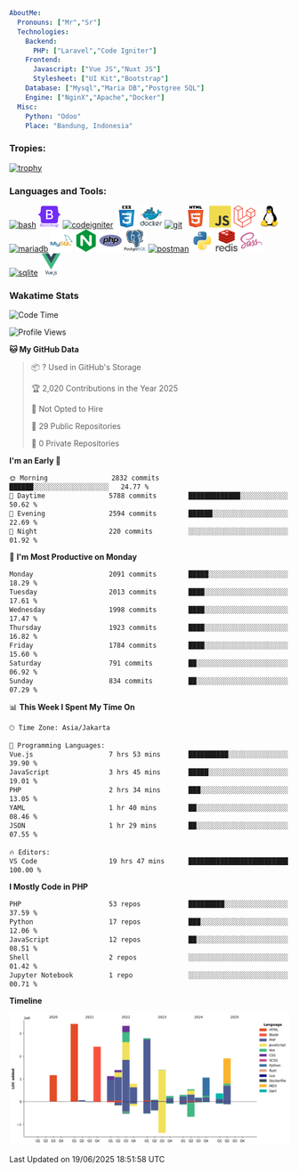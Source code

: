 ```yaml
AboutMe:
  Pronouns: ["Mr","Sr"]
  Technologies:
    Backend:
      PHP: ["Laravel","Code Igniter"]
    Frontend:
      Javascript: ["Vue JS","Nuxt JS"]
      Stylesheet: ["UI Kit","Bootstrap"]
    Database: ["Mysql","Maria DB","Postgree SQL"]
    Engine: ["NginX","Apache","Docker"]
  Misc:
    Python: "Odoo"
    Place: "Bandung, Indonesia"
```
### Tropies:

[![trophy](https://github-profile-trophy.vercel.app/?username=vheins&rank=-C,-B)](https://github.com/vheins)

### Languages and Tools:

[<img src="https://www.vectorlogo.zone/logos/gnu_bash/gnu_bash-icon.svg" alt="bash" width="40" height="40"/>](https://www.gnu.org/software/bash/)
[<img src="https://raw.githubusercontent.com/devicons/devicon/master/icons/bootstrap/bootstrap-plain-wordmark.svg" alt="bootstrap" width="40" height="40"/>](https://getbootstrap.com)
[<img src="https://cdn.worldvectorlogo.com/logos/codeigniter.svg" alt="codeigniter" width="40" height="40"/>](https://codeigniter.com)
[<img src="https://raw.githubusercontent.com/devicons/devicon/master/icons/css3/css3-original-wordmark.svg" alt="css3" width="40" height="40"/>](https://www.w3schools.com/css/)
[<img src="https://raw.githubusercontent.com/devicons/devicon/master/icons/docker/docker-original-wordmark.svg" alt="docker" width="40" height="40"/>](https://www.docker.com/)
[<img src="https://www.vectorlogo.zone/logos/git-scm/git-scm-icon.svg" alt="git" width="40" height="40"/>](https://git-scm.com/)
[<img src="https://raw.githubusercontent.com/devicons/devicon/master/icons/html5/html5-original-wordmark.svg" alt="html5" width="40" height="40"/>](https://www.w3.org/html/)
[<img src="https://raw.githubusercontent.com/devicons/devicon/master/icons/javascript/javascript-original.svg" alt="javascript" width="40" height="40"/>](https://developer.mozilla.org/en-US/docs/Web/JavaScript)
[<img src="https://raw.githubusercontent.com/devicons/devicon/master/icons/laravel/laravel-original.svg" alt="laravel" width="40" height="40"/>](https://laravel.com/)
[<img src="https://raw.githubusercontent.com/devicons/devicon/master/icons/linux/linux-original.svg" alt="linux" width="40" height="40"/>](https://www.linux.org/)
[<img src="https://www.vectorlogo.zone/logos/mariadb/mariadb-icon.svg" alt="mariadb" width="40" height="40"/>](https://mariadb.org/)
[<img src="https://raw.githubusercontent.com/devicons/devicon/master/icons/mysql/mysql-original-wordmark.svg" alt="mysql" width="40" height="40"/>](https://www.mysql.com/)
[<img src="https://raw.githubusercontent.com/devicons/devicon/master/icons/nginx/nginx-original.svg" alt="nginx" width="40" height="40"/>](https://www.nginx.com)
[<img src="https://raw.githubusercontent.com/devicons/devicon/master/icons/php/php-original.svg" alt="php" width="40" height="40"/>](https://www.php.net)
[<img src="https://raw.githubusercontent.com/devicons/devicon/master/icons/postgresql/postgresql-original-wordmark.svg" alt="postgresql" width="40" height="40"/>](https://www.postgresql.org)
[<img src="https://www.vectorlogo.zone/logos/getpostman/getpostman-icon.svg" alt="postman" width="40" height="40"/>](https://postman.com)
[<img src="https://raw.githubusercontent.com/devicons/devicon/master/icons/python/python-original.svg" alt="python" width="40" height="40"/>](https://www.python.org)
[<img src="https://raw.githubusercontent.com/devicons/devicon/master/icons/redis/redis-original-wordmark.svg" alt="redis" width="40" height="40"/>](https://redis.io)
[<img src="https://raw.githubusercontent.com/devicons/devicon/master/icons/sass/sass-original.svg" alt="sass" width="40" height="40"/>](https://sass-lang.com)
[<img src="https://www.vectorlogo.zone/logos/sqlite/sqlite-icon.svg" alt="sqlite" width="40" height="40"/>](https://www.sqlite.org/)
[<img src="https://raw.githubusercontent.com/devicons/devicon/master/icons/vuejs/vuejs-original-wordmark.svg" alt="vuejs" width="40" height="40"/>](https://vuejs.org/)

### Wakatime Stats

<!--START_SECTION:waka-->
![Code Time](http://img.shields.io/badge/Code%20Time-2%2C872%20hrs%2053%20mins-blue)

![Profile Views](http://img.shields.io/badge/Profile%20Views-0-blue)

**🐱 My GitHub Data** 

> 📦 ? Used in GitHub's Storage 
 > 
> 🏆 2,020 Contributions in the Year 2025
 > 
> 🚫 Not Opted to Hire
 > 
> 📜 29 Public Repositories 
 > 
> 🔑 0 Private Repositories 
 > 
**I'm an Early 🐤** 

```text
🌞 Morning                2832 commits        ██████░░░░░░░░░░░░░░░░░░░   24.77 % 
🌆 Daytime                5788 commits        █████████████░░░░░░░░░░░░   50.62 % 
🌃 Evening                2594 commits        ██████░░░░░░░░░░░░░░░░░░░   22.69 % 
🌙 Night                  220 commits         ░░░░░░░░░░░░░░░░░░░░░░░░░   01.92 % 
```
📅 **I'm Most Productive on Monday** 

```text
Monday                   2091 commits        █████░░░░░░░░░░░░░░░░░░░░   18.29 % 
Tuesday                  2013 commits        ████░░░░░░░░░░░░░░░░░░░░░   17.61 % 
Wednesday                1998 commits        ████░░░░░░░░░░░░░░░░░░░░░   17.47 % 
Thursday                 1923 commits        ████░░░░░░░░░░░░░░░░░░░░░   16.82 % 
Friday                   1784 commits        ████░░░░░░░░░░░░░░░░░░░░░   15.60 % 
Saturday                 791 commits         ██░░░░░░░░░░░░░░░░░░░░░░░   06.92 % 
Sunday                   834 commits         ██░░░░░░░░░░░░░░░░░░░░░░░   07.29 % 
```


📊 **This Week I Spent My Time On** 

```text
🕑︎ Time Zone: Asia/Jakarta

💬 Programming Languages: 
Vue.js                   7 hrs 53 mins       ██████████░░░░░░░░░░░░░░░   39.90 % 
JavaScript               3 hrs 45 mins       █████░░░░░░░░░░░░░░░░░░░░   19.01 % 
PHP                      2 hrs 34 mins       ███░░░░░░░░░░░░░░░░░░░░░░   13.05 % 
YAML                     1 hr 40 mins        ██░░░░░░░░░░░░░░░░░░░░░░░   08.46 % 
JSON                     1 hr 29 mins        ██░░░░░░░░░░░░░░░░░░░░░░░   07.55 % 

🔥 Editors: 
VS Code                  19 hrs 47 mins      █████████████████████████   100.00 % 
```

**I Mostly Code in PHP** 

```text
PHP                      53 repos            █████████░░░░░░░░░░░░░░░░   37.59 % 
Python                   17 repos            ███░░░░░░░░░░░░░░░░░░░░░░   12.06 % 
JavaScript               12 repos            ██░░░░░░░░░░░░░░░░░░░░░░░   08.51 % 
Shell                    2 repos             ░░░░░░░░░░░░░░░░░░░░░░░░░   01.42 % 
Jupyter Notebook         1 repo              ░░░░░░░░░░░░░░░░░░░░░░░░░   00.71 % 
```



**Timeline**

![Lines of Code chart](https://raw.githubusercontent.com/vheins/vheins/main/assets/bar_graph.png)


 Last Updated on 19/06/2025 18:51:58 UTC
<!--END_SECTION:waka-->
